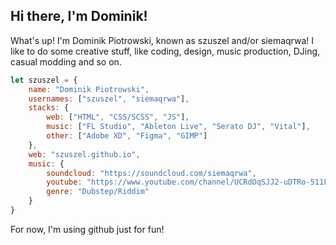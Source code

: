 ## Hi there, I'm Dominik!

What's up! I'm Dominik Piotrowski, known as szuszel and/or siemaqrwa! I like to do some creative stuff, like coding, design, music production, DJing, casual modding and so on.

```javascript
let szuszel = {
    name: "Dominik Piotrowski",
    usernames: ["szuszel", "siemaqrwa"],
    stacks: {
        web: ["HTML", "CSS/SCSS", "JS"],
        music: ["FL Studio", "Ableton Live", "Serato DJ", "Vital"],
        other: ["Adobe XD", "Figma", "GIMP"]
    },
    web: "szuszel.github.io",
    music: {
        soundcloud: "https://soundcloud.com/siemaqrwa",
        youtube: "https://www.youtube.com/channel/UCRdOqSJJ2-uDTRo-511LYoQ",
        genre: "Dubstep/Riddim"
    }
}
```

For now, I'm using github just for fun!






